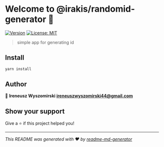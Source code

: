 # Welcome to @irakis/randomid-generator 👋
[![Version](https://img.shields.io/npm/v/@irakis/randomid-generator.svg)](https://www.npmjs.com/package/@irakis/randomid-generator)
[![License: MIT](https://img.shields.io/badge/License-MIT-yellow.svg)](#)

> simple app for generating id

## Install

```sh
yarn install
```

## Author

👤 **Ireneusz Wyszomirski <ireneuszwyszomirski44@gmail.com>**


## Show your support

Give a ⭐️ if this project helped you!


***
_This README was generated with ❤️ by [readme-md-generator](https://github.com/kefranabg/readme-md-generator)_